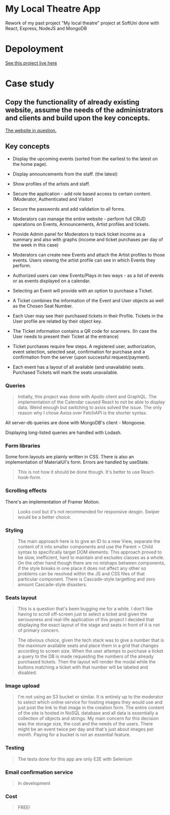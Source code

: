 # My Local Theatre App
Rework of my past project "My local theatre" project at SoftUni done with React, Express, NodeJS and MongoDB

# Depoloyment

[See this project live here](https://my-local-theatre.onrender.com/)

# Case study

## Copy the functionality of already existing website, assume the needs of the administrators and clients and build upon the key concepts. 
[The website in question.](http://www.tba.art.bg/)

## Key concepts

- Display the upcoming events (sorted from the earliest to the latest on the home page).

- Display announcements from the staff. (the latest)

- Show profiles of the artists and staff.

- Secure the application - add role based access to certain content. (Moderator, Authenticated and Visitor)

- Secure the passwords and add validation to all forms.

- Moderators can manage the entire website - perform full CRUD operations on Events, Announcements, Artist profiles and tickets. 

- Provide Admin panel for Moderators to track ticket income as a summary and also with graphs (income and ticket purchases per day of the week in this case)

- Moderators can create new Events and attach the Artist profiles to those events. Users viewing the artist profile can see in which Events they perform.

- Authorized users can view Events/Plays in two ways - as a list of events or as events displayed on a calendar.

- Selecting an Event will provide with an option to purchase a Ticket.

- A Ticket combines the information of the Event and User objects as well as the Chosen Seat Number.

- Each User may see their purchased tickets in their Profile. Tickets in the User profile are related by their object key.

- The Ticket information contains a QR code for scanners. (In case the User needs to present their Ticket at the entrance)

- Ticket purchases require few steps. A registered user, authorization, event selection, selected seat, confirmation for purchase and a confirmation from the server (upon successful request/payment).

- Each event has a layout of all available (and unavailable) seats. Purchased Tickets will mark the seats unavailable.

### Queries

> Initially, this project was done with Apollo client and GraphQL. The implementation of the Calendar caused React to not be able to display data. Weird enough but switching to axios solved the issue.
The only reason why I chose Axios over FetchAPI is the shorter syntax.

All server-db queries are done with MongoDB's client - Mongoose.

Displaying long-listed queries are handled with Lodash.

### Form libraries

Some form layouts are plainly written in CSS. There is also an implementation of MaterialUI's form. 
Errors are handled by useState.
> This is not how it should be done though. It's better to use React-hook-form.

### Scrolling effects

There's an implementation of Framer Motion. 
> Looks cool but it's not recommended for responsive desgin. Swiper would be a better choice.

### Styling 

> The main approach here is to give an ID to a new View, separate the content of it into smaller components and use the Parent > Child syntax to specifically target DOM elements. This approach proved to be slow, inefficient, hard to maintain and excludes classes as a whole. On the other hand though there are no mishaps between components, if the style breaks in one place it does not affect any other so problems can be resolved within the JS and CSS files of that particular component. There is Cascade-style targetting and zero amount Cascade-style disasters. 

### Seats layout 
> This is a question that's been bugging me for a while. I don't like having to scroll off-screen just to select a ticket and given the seriousness and real-life application of this project I decided that displaying the exact layout of the stage and seats in front of it is not of primary concern.

> The obvious choice, given the tech stack was to give a number that is the maximum available seats and place them in a grid that changes according to screen size. When the user attemps to purchase a ticket a query to the DB is made requesting the numbers of the already purchased tickets. Then the layout will render the modal while the buttons matching a ticket with that number will be labeled and disabled. 

### Image upload

> I'm not using an S3 bucket or similar. It is entirely up to the moderator to select which online service for hosting images they would use and just post the link to that image in the creation form.
> The entire content of the site is hosted in NoSQL database and all data is essentially a collection of objects and strings. My main concern for this decision was the storage size, the cost and the needs of the users. There might be an event twice per day and that's just about images per month. Paying for a bucket is not an essential feature.

### Testing

> The tests done for this app are only E2E with Selenium

### Email confirmation service

> In development


### Cost

> FREE!

